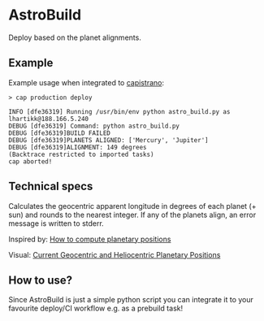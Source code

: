 # AstroBuild
Deploy  based on the planet alignments. 



## Example
Example usage when integrated to [capistrano](https://github.com/capistrano/capistrano):

    > cap production deploy
    
    INFO [dfe36319] Running /usr/bin/env python astro_build.py as lhartikk@188.166.5.240
    DEBUG [dfe36319] Command: python astro_build.py
    DEBUG [dfe36319]BUILD FAILED
    DEBUG [dfe36319]PLANETS ALIGNED: ['Mercury', 'Jupiter']
    DEBUG [dfe36319]ALIGNMENT: 149 degrees
    (Backtrace restricted to imported tasks)
    cap aborted!
    

## Technical specs

Calculates the geocentric apparent
longitude in degrees of each planet (+ sun) and rounds to the nearest integer. If any of the planets align, an error message is written to stderr.

Inspired by:
[How to compute planetary positions](http://www.stjarnhimlen.se/comp/ppcomp.html)


Visual: [Current Geocentric and Heliocentric
Planetary Positions](http://www.planetary-aspects.com/curr_asp/curr_posns.php)

## How to use?
Since AstroBuild is just a simple python script you can integrate it to your favourite deploy/CI workflow e.g. as a prebuild task!
